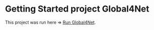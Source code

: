 # Getting Started project Global4Net

This project was run here => [Run Global4Net](https://syritchenkom.github.io/global4net).
